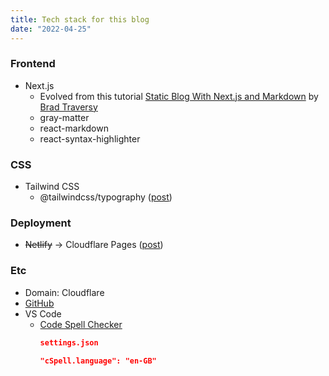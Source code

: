 ```yaml
---
title: Tech stack for this blog
date: "2022-04-25"
---
```


### Frontend

- Next.js
  - Evolved from this tutorial [Static Blog With Next.js and Markdown](https://youtu.be/MrjeefD8sac) by [Brad Traversy](https://twitter.com/traversymedia)
  - gray-matter
  - react-markdown
  - react-syntax-highlighter

### CSS

- Tailwind CSS
  - @tailwindcss/typography ([post](/posts/2022-04-26-why-react-with-tailwind-didn't-render-markdown))

### Deployment

- ~~Netlify~~ -> Cloudflare Pages ([post](/posts/2022-11-30-cloudflare-pages))

### Etc

- Domain: Cloudflare
- [GitHub](https://github.com/minho42/blog)
- VS Code
  - [Code Spell Checker](https://marketplace.visualstudio.com/items?itemName=streetsidesoftware.code-spell-checker)
    ```json
    settings.json
    
    "cSpell.language": "en-GB"
    ```

